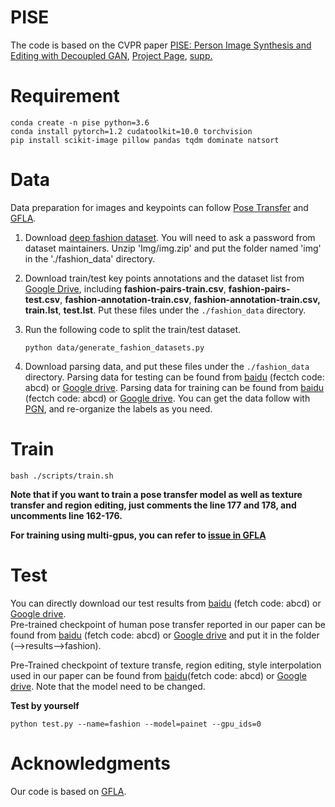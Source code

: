 # PISE

The code is based on the CVPR paper [PISE: Person Image Synthesis and Editing with Decoupled GAN](https://arxiv.org/abs/2103.04023), [Project Page](http://cic.tju.edu.cn/faculty/likun/projects/PISE/index.html), [supp.](http://cic.tju.edu.cn/faculty/likun/projects/PISE/assets/supp.pdf)

# Requirement

```
conda create -n pise python=3.6
conda install pytorch=1.2 cudatoolkit=10.0 torchvision
pip install scikit-image pillow pandas tqdm dominate natsort 
```

# Data

Data preparation for images and keypoints can follow [Pose Transfer](https://github.com/tengteng95/Pose-Transfer) and [GFLA](https://github.com/RenYurui/Global-Flow-Local-Attention/blob/master/PERSON_IMAGE_GENERATION.md).



1. Download [deep fashion dataset](https://drive.google.com/drive/folders/0B7EVK8r0v71pYkd5TzBiclMzR00). You will need to ask a password from dataset maintainers. Unzip 'Img/img.zip' and put the folder named 'img' in the './fashion_data' directory.

2. Download train/test key points annotations and the dataset list from [Google Drive](https://drive.google.com/open?id=1BX3Bxh8KG01yKWViRY0WTyDWbJHju-SL), including **fashion-pairs-train.csv**, **fashion-pairs-test.csv**, **fashion-annotation-train.csv**, **fashion-annotation-train.csv,** **train.lst**, **test.lst**. Put these files under the  `./fashion_data` directory.

3. Run the following code to split the train/test dataset.

   ```
   python data/generate_fashion_datasets.py
   ```

4. Download parsing data, and put these files under the  `./fashion_data` directory. Parsing data for testing can be found from [baidu](https://pan.baidu.com/s/19boQPJnrq2wASSMqzl27NQ) (fectch code: abcd) or [Google drive](https://drive.google.com/file/d/1AcK4fuYOZw0i2Gi_X7kGdO3ffosIIUnj/view?usp=sharing).
   Parsing data for training can be found from [baidu](https://pan.baidu.com/s/1WHWk2Kz2JUEyFXC-g_LnvA) (fectch code: abcd) or [Google drive](https://drive.google.com/file/d/1dmW1NX9UZS8jTEjhP3364ktbSVIespIU/view?usp=sharing). You can get the data follow with [PGN](https://github.com/Engineering-Course/CIHP_PGN), and re-organize the labels as you need.



# Train

```
bash ./scripts/train.sh
```
**Note that if you want to train a pose transfer model as well as texture transfer and region editing, just comments the line 177 and 178, and uncomments line 162-176.**

**For training using multi-gpus, you can refer to [issue in GFLA](https://github.com/RenYurui/Global-Flow-Local-Attention/issues/22)** 


# Test

You can directly download our test results from [baidu](https://pan.baidu.com/s/16HiFP6hExXVSzbs9A_Bhbw) (fetch code: abcd) or [Google drive](https://drive.google.com/file/d/1u62gyQ46_qZGB6BlESpk0WLjcZ-NH8-F/view?usp=sharing). <br>
Pre-trained checkpoint of human pose transfer reported in our paper can be found from [baidu](https://pan.baidu.com/s/14v3LaCCGCHJUoqQ_wlyNpA) (fetch code: abcd) or [Google drive](https://drive.google.com/file/d/1gcdzahJ-pE-bSQfcnrW__iXIViH_y-FB/view?usp=sharing) and put it in the folder (-->results-->fashion). 

Pre-Trained checkpoint of texture transfe, region editing, style interpolation used in our paper can be found from [baidu](https://pan.baidu.com/s/1E025k57INvL0O8cdLi87og)(fetch code: abcd) or [Google drive](https://drive.google.com/file/d/1fMFBIkU1AEQaa3vbhba3oV0rU5YSr7GR/view?usp=sharing). Note that the model need to be changed.

**Test by yourself** <br>


```
python test.py --name=fashion --model=painet --gpu_ids=0 
```


# Acknowledgments

Our code is based on [GFLA](https://github.com/RenYurui/Global-Flow-Local-Attention).
